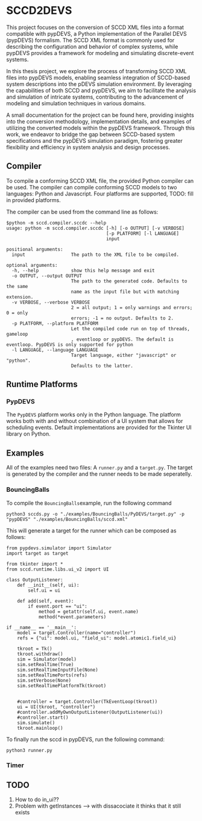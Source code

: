 # SCCD2DEVS
This project focuses on the conversion of SCCD XML files into a format compatible with pypDEVS, a Python implementation of the Parallel DEVS (pypDEVS) formalism. The SCCD XML format is commonly used for describing the configuration and behavior of complex systems, while pypDEVS provides a framework for modeling and simulating discrete-event systems.

In this thesis project, we explore the process of transforming SCCD XML files into pypDEVS models, enabling seamless integration of SCCD-based system descriptions into the pDEVS simulation environment. By leveraging the capabilities of both SCCD and pypDEVS, we aim to facilitate the analysis and simulation of intricate systems, contributing to the advancement of modeling and simulation techniques in various domains.

A small documentation for the project can be found here, providing insights into the conversion methodology, implementation details, and examples of utilizing the converted models within the pypDEVS framework. Through this work, we endeavor to bridge the gap between SCCD-based system specifications and the pypDEVS simulation paradigm, fostering greater flexibility and efficiency in system analysis and design processes.

## Compiler
To compile a conforming SCCD XML file, the provided Python compiler can be used. The compiler can compile conforming SCCD models to two languages: Python and Javascript. Four platforms are supported, TODO: fill in provided platforms.

The compiler can be used from the command line as follows:
```
$python -m sccd.compiler.sccdc --help
usage: python -m sccd.compiler.sccdc [-h] [-o OUTPUT] [-v VERBOSE]
                                     [-p PLATFORM] [-l LANGUAGE]
                                     input

positional arguments:
  input                 The path to the XML file to be compiled.

optional arguments:
  -h, --help            show this help message and exit
  -o OUTPUT, --output OUTPUT
                        The path to the generated code. Defaults to the same
                        name as the input file but with matching extension.
  -v VERBOSE, --verbose VERBOSE
                        2 = all output; 1 = only warnings and errors; 0 = only
                        errors; -1 = no output. Defaults to 2.
  -p PLATFORM, --platform PLATFORM
                        Let the compiled code run on top of threads, gameloop
                        , eventloop or pypDEVS. The default is eventloop. PypDEVS is only supported for python
  -l LANGUAGE, --language LANGUAGE
                        Target language, either "javascript" or "python".
                        Defaults to the latter.
```

## Runtime Platforms

### PypDEVS
The ```PypDEVS``` platform works only in the Python language. The platform works both with and without combination of a UI system that allows for scheduling events. Default implementations are provided for the Tkinter UI library on Python.

## Examples
All of the examples need two files: A ```runner.py``` and a ```target.py```. The target is generated by the compiler and the runner needs to be made seperatelly.

### BouncingBalls
To compile the ```BouncingBalls```example, run the following command

```
python3 sccds.py -o "./examples/BouncingBalls/PyDEVS/target.py" -p "pypDEVS" "./examples/BouncingBalls/sccd.xml"
```

This will generate a target for the runner which can be composed as follows:

```
from pypdevs.simulator import Simulator
import target as target

from tkinter import *
from sccd.runtime.libs.ui_v2 import UI

class OutputListener:
	def __init__(self, ui):
		self.ui = ui

	def add(self, event):
		if event.port == "ui":
			method = getattr(self.ui, event.name)
			method(*event.parameters)

if __name__ == '__main__':
	model = target.Controller(name="controller")
	refs = {"ui": model.ui, "field_ui": model.atomic1.field_ui}

	tkroot = Tk()
	tkroot.withdraw()
	sim = Simulator(model)
	sim.setRealTime(True)
	sim.setRealTimeInputFile(None)
	sim.setRealTimePorts(refs)
	sim.setVerbose(None)
	sim.setRealTimePlatformTk(tkroot)


	#controller = target.Controller(TkEventLoop(tkroot))
	ui = UI(tkroot, "controller")
	#controller.addMyOwnOutputListener(OutputListener(ui))
	#controller.start()
	sim.simulate()
	tkroot.mainloop()
```

To finally run the sccd in pypDEVS, run the following command:
```
python3 runner.py
```

### Timer

## TODO
1) How to do in_ui??
2) Problem with getInstances --> with dissacociate it thinks that it still exists
